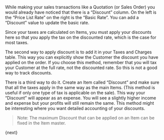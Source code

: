 While making your sales transactions like a Quotation (or Sales Order) you
would already have noticed that there is a “Discount” column. On the left is
the “Price List Rate” on the right is the “Basic Rate”. You can add a
“Discount” value to update the basic rate.

Since your taxes are calculated on Items, you must apply your discounts here
so that you apply the tax on the discounted rate, which is the case for most
taxes.

The second way to apply discount is to add it in your Taxes and Charges table.
This way you can explicitly show the Customer the discount you have applied on
the order. If you choose this method, remember that you will tax your Customer
at the full rate, not the discounted rate. So this is not a good way to track
discounts.

There is a third way to do it. Create an Item called “Discount” and make sure
that all the taxes apply in the same way as the main Items. (This method is
useful if only one type of tax is applicable on the sale). This way your
“Discount” will appear as an expense. You will see a slightly higher income
and expense but your profits will still remain the same. This method might be
interesting where you want detailed accounting of your discounts.

> Note: The maximum Discount that can be applied on an Item can be fixed in
the Item master.

{next}
